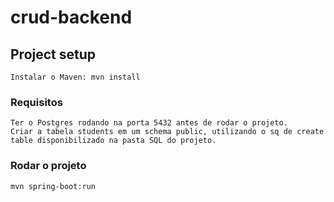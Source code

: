 # crud-backend

## Project setup
```
Instalar o Maven: mvn install
```

### Requisitos
```
Ter o Postgres rodando na porta 5432 antes de rodar o projeto.
Criar a tabela students em um schema public, utilizando o sq de create table disponibilizado na pasta SQL do projeto.
```

### Rodar o projeto
```
mvn spring-boot:run
```

